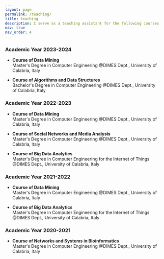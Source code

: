 ```yaml
---
layout: page
permalink: /teaching/
title: teaching
description: I serve as a teaching assistant for the following courses
nav: true
nav_order: 4
---
```


### Academic Year 2023-2024
- **Course of Data Mining**\
Master's Degree in Computer Engineering @DIMES Dept., University of Calabria, Italy

- **Course of Algorithms and Data Structures**\
Bachelor's Degree in Computer Engineering @DIMES Dept., University of Calabria, Italy

### Academic Year 2022-2023
- **Course of Data Mining**\
Master's Degree in Computer Engineering @DIMES Dept., University of Calabria, Italy

- **Course of Social Networks and Media Analysis**\
Master's Degree in Computer Engineering @DIMES Dept., University of Calabria, Italy

- **Course of Big Data Analytics**\
Master's Degree in Computer Engineering for the Internet of Things @DIMES Dept., University of Calabria, Italy

### Academic Year 2021-2022

- **Course of Data Mining**\
Master's Degree in Computer Engineering @DIMES Dept., University of Calabria, Italy

- **Course of Big Data Analytics**\
Master's Degree in Computer Engineering for the Internet of Things @DIMES Dept., University of Calabria, Italy

### Academic Year 2020-2021
- **Course of Networks and Systems in Bioinformatics**\
Master's Degree in Computer Engineering @DIMES Dept., University of Calabria, Italy
